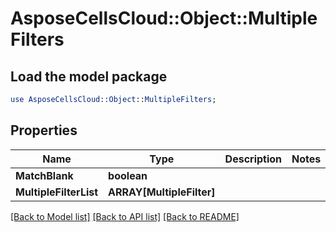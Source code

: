 # AsposeCellsCloud::Object::MultipleFilters 

## Load the model package
```perl
use AsposeCellsCloud::Object::MultipleFilters;
```

## Properties
Name | Type | Description | Notes
------------ | ------------- | ------------- | -------------
**MatchBlank** | **boolean** |  |
**MultipleFilterList** | **ARRAY[MultipleFilter]** |  |  

[[Back to Model list]](../README.md#documentation-for-models) [[Back to API list]](../README.md#documentation-for-api-endpoints) [[Back to README]](../README.md)

